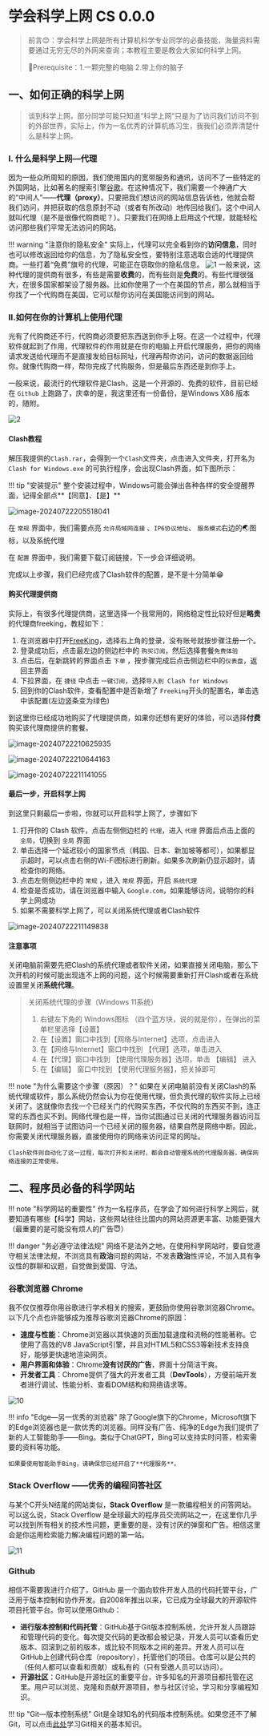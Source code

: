 # 学会科学上网     CS 0.0.0

>  前言😊：学会科学上网是所有计算机科学专业同学的必备技能，海量资料需要通过无穷无尽的外网来查询；本教程主要是教会大家如何科学上网。
>
> 📢Prerequisite：1.一颗完整的电脑      2.带上你的脑子



## 一、如何正确的科学上网

> 谈到科学上网，部分同学可能只知道“科学上网”只是为了访问我们访问不到的外部世界，实际上，作为一名优秀的计算机练习生，我我们必须弄清楚什么是科学上网。

### I. 什么是科学上网—代理

因为一些众所周知的原因，我们使用国内的宽带服务和通讯，访问不了一些特定的外国网站，比如著名的搜索引擎[谷歌](https://google.com)。在这种情况下，我们需要一个神通广大的“中间人”——**代理（proxy）**。只要把我们想访问的网站信息告诉他，他就会帮我们访问，并把获取的信息原封不动（或者有所改动）地传回给我们。这个中间人就叫代理（是不是很像代购商呢？）。只要我们在网络上启用这个代理，就能轻松访问那些我们平常无法访问的网站。

!!! warning "注意你的隐私安全"
    实际上，代理可以完全看到你的**访问信息**，同时也可以修改返回给你的信息，为了隐私安全性，要特别注意选取合适的代理提供商。一些打着“免费”旗号的代理，可能正在窃取你的隐私信息。
![1](src\1.png)
一般来说，这种代理的提供商有很多，有些是需要**收费**的，而有些则是**免费**的。有些代理很强大，在很多国家都架设了服务器。比如你使用了一个在美国的节点，那么就相当于你找了一个代购商在美国，它可以帮你访问在美国能访问到的网站。

### II.如何在你的计算机上使用代理

光有了代购商还不行，代购商必须要把东西送到你手上呀。在这一个过程中，代理软件就起到了作用，代理软件的作用就是在你的电脑上开启代理服务，把你的网络请求发送给代理而不是直接发给目标网址，代理再帮你访问，访问的数据返回给你。就像代购商一样，帮你完成了代购服务，但是最后东西还是到你手上。

一般来说，最流行的代理软件是Clash，这是一个开源的、免费的软件，目前已经在 `Github` 上跑路了，庆幸的是，我这里还有一份备份，是Windows X86 版本的，随附。

![2](src\2.png)

#### Clash教程

解压我提供的`Clash.rar`，会得到一个`Clash`文件夹，点击进入文件夹，打开名为 `Clash for Windows.exe` 的可执行程序，会出现Clash界面，如下图所示：

!!! tip "安装提示"
    整个安装过程中，Windows可能会弹出各种各样的安全提醒界面，记得全部点**【同意】、【是】**	

![image-20240722205518041](src\3.png)

在 `常规` 界面中，我们需要点亮 `允许局域网连接` 、`IP6协议地址`、  `服务模式`右边的🌏图标，以及系统代理

在 `配置` 界面中，我们需要下载订阅链接，下一步会详细说明。

完成以上步骤，我们已经完成了Clash软件的配置，是不是十分简单😁

#### 购买代理提供商

实际上，有很多代理提供商，这里选择一个我常用的，网络稳定性比较好但是**略贵**的代理商freeking，教程如下：

1. 在浏览器中打开[FreeKing](https://www.freeking.app/)，选择右上角的登录，没有账号就按步骤注册一个。
2. 登录成功后，点击最左边的侧边栏中的 `购买订阅`，然后选择套餐`免费体验`
3. 点击后，在新跳转的界面点击  `下单` ，按步骤完成后点击侧边栏中的`仪表盘`，返回主界面
4. 下拉界面，在 `捷径` 中点击 `一键订阅`，选择`导入到 Clash for Windows`
5. 回到你的Clash软件，查看配置中是否新增了 `Freeking`开头的配置名，单击选中该配置(左边竖条变为绿色)

到这里你已经成功地购买了代理提供商，如果你还想有更好的体验，可以选择**付费**购买该代理商提供的套餐。

![image-20240722210625935](src\4.png)

![image-20240722210644163](src\5.png)

![image-20240722211141055](src\6.png)
#### 最后一步，开启科学上网

到这里只剩最后一步啦，你就可以开启科学上网了，步骤如下

1. 打开你的 Clash 软件，点击左侧侧边栏的 `代理`，进入 `代理` 界面后点击上面的 `全局`，切换到 `全局` 界面
2. 单击选择一个延迟较小的国家节点（韩国、日本、新加坡等都可），如果都显示超时，可以点击右侧的Wi-Fi图标进行刷新。如果多次刷新仍显示超时，请检查你的网络。
3. 点击左侧侧边栏中的 `常规` ，进入 `常规` 界面，开启 `系统代理` 
4. 检查是否成功，请在浏览器中输入 `Google.com`，如果能够访问，说明你的科学上网成功
5. 如果不需要科学上网了，可以关闭系统代理或者Clash软件

![image-20240722211149838](src\8.png)

#### 注意事项

关闭电脑前需要先把Clash的系统代理或者软件关闭，如果直接关闭电脑，那么下次开机的时候可能出现连不上网的问题，这个时候需要重新打开Clash或者在系统设置里关闭**系统代理**。

> 关闭系统代理的步骤（Windows 11系统）
>
> 1. 右键左下角的 Windows图标 （四个蓝方块，说的就是你），在弹出的菜单栏里选择【设置】
> 2. 在【设置】窗口中找到【网络与Internet】选项，点击进入
> 3. 在【网络与Internet】窗口中找到 【代理】选项，单击进入
> 4. 在【代理】窗口中找到 【使用代理服务器】选项，单击 【编辑】 进入
> 5. 在【编辑】 窗口中找到 【使用代理服务器】，把关掉即可

!!! note "为什么需要这个步骤（原因）？"
    如果在关闭电脑前没有关闭Clash的系统代理或软件，那么系统仍然会认为你在使用代理，但负责代理的软件实际上已经关闭了。这就像你去找一个已经关门的代购买东西，不仅代购的东西买不到，连正常的东西也买不到。网络代理也是一样，当你试图通过已关闭的代理服务器访问互联网时，就相当于试图访问一个已经关闭的服务器，结果自然是网络中断。因此，你需要关闭代理服务器，直接使用你的网络来访问正常的网址。

    Clash软件则自动化了这一过程，每次打开和关闭时，都会自动管理系统的代理服务器，确保网络连接的正常使用。

## 二、程序员必备的科学网站

!!! note "科学网站的重要性"
    作为一名程序员，在学会了如何进行科学上网后，就要知道有哪些【科学】网站，这些网站往往比国内的网站资源更丰富、功能更强大（最重要的是可能没有烦人的广告😇）

!!! danger "务必遵守法律法规"
    网络不是法外之地，在使用科学网站时，要自觉遵守相关法律法规，不浏览具有**政治**问题的网站，不发表**政治**性评论，不加入具有争议性的群聊和议题，自觉做到爱国、守法。

### 谷歌浏览器 Chrome

我不仅仅推荐你用谷歌进行学术相关的搜索，更鼓励你使用谷歌浏览器Chrome。以下几个点也许能够成为推荐谷歌浏览器Chrome的原因：

- **速度与性能**：Chrome浏览器以其快速的页面加载速度和流畅的性能著称。它使用了高效的V8 JavaScript引擎，并且对HTML5和CSS3等新技术支持良好，能够更快速地渲染网页。
- **用户界面和体验**：Chrome**没有讨厌的广告**，界面十分简洁干爽。
- **开发者工具**：Chrome提供了强大的开发者工具（**DevTools**），方便前端开发者进行调试、性能分析、查看DOM结构和网络请求等。

![10](src/10.png)

!!! info "Edge—另一优秀的浏览器"
    除了Google旗下的Chrome，Microsoft旗下的Edge浏览器也是一款优秀的浏览器。同样没有广告、纯净的Edge为我们提供了新的人工智能助手——Bing。类似于ChatGPT，Bing可以支持实时问答，检索需要的资料等功能。
    
    如果要使用智能助手Bing，请确保您已经开启了**代理服务**。
### Stack Overflow ——优秀的编程问答社区

与某个C开头N结尾的网站类似，**Stack Overflow** 是一款编程相关的问答网站。可以这么说，Stack Overflow 是全球最大的程序员交流网站之一，在这里你几乎可以找到所有相关的技术性问题，更重要的是，没有讨厌的弹窗和广告。相信这里会是你运用检索能力解决编程问题的第一站。

![11](src\11.png)

### Github

相信不需要我进行介绍了，GitHub 是一个面向软件开发人员的代码托管平台，广泛用于版本控制和协作开发。自2008年推出以来，它已成为全球最大的开源软件项目托管平台。你可以使用Github：

- **进行版本控制和代码托管**：GitHub基于Git版本控制系统，允许开发人员跟踪和管理代码的变化。每次提交代码的更改都会被记录，开发人员可以查看历史版本、回滚到之前的版本，或比较不同版本之间的差异。开发人员可以在GitHub上创建代码仓库（repository），托管他们的项目。仓库可以是公共的（任何人都可以查看和贡献）或私有的（只有受邀人员可以访问）。
- **开源社区**：GitHub是开源社区的重要平台，许多知名的开源项目都托管在这里。用户可以浏览、克隆和贡献开源项目，参与社区讨论，学习和分享编程知识。

!!! tip "Git—版本控制系统"
    Git是全球知名的代码版本控制系统。如果您还不了解Git，可以点击[此处](https://liaoxuefeng.com/books/git/introduction/)学习Git相关的基本知识。

